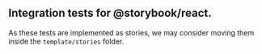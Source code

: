 ## Integration tests for @storybook/react.

As these tests are implemented as stories, we may consider moving them inside the `template/stories` folder.
